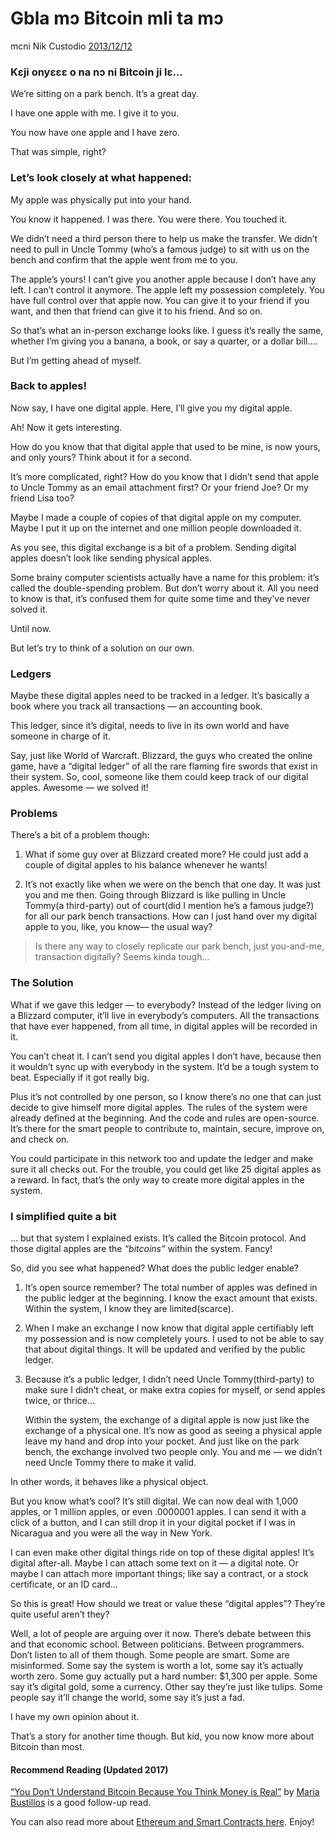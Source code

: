# Gbla mɔ Bitcoin mli ta mɔ 

mcni Nik Custodio [2013/12/12](https://www.freecodecamp.org/news/explain-bitcoin-like-im-five-73b4257ac833/)

<LanguageDropdown/>

### Kɛji onyɛɛɛ o na nɔ ni Bitcoin ji lɛ…

We’re sitting on a park bench. It’s a great day.

I have one apple with me. I give it to you.

You now have one apple and I have zero.

That was simple, right?

### Let’s look closely at what happened:

My apple was physically put into your hand.

You know it happened. I was there. You were there. You touched it.

We didn’t need a third person there to help us make the transfer. We didn’t need to pull in Uncle Tommy (who’s a famous judge) to sit with us on the bench and confirm that the apple went from me to you.

The apple’s yours! I can’t give you another apple because I don’t have any left. I can’t control it anymore. The apple left my possession completely. You have full control over that apple now. You can give it to your friend if you want, and then that friend can give it to his friend. And so on.

So that’s what an in-person exchange looks like. I guess it’s really the same, whether I’m giving you a banana, a book, or say a quarter, or a dollar bill….

But I’m getting ahead of myself.

### Back to apples!

Now say, I have one digital apple. Here, I’ll give you my digital apple.

Ah! Now it gets interesting.

How do you know that that digital apple that used to be mine, is now yours, and only yours? Think about it for a second.

It’s more complicated, right? How do you know that I didn’t send that apple to Uncle Tommy as an email attachment first? Or your friend Joe? Or my friend Lisa too?

Maybe I made a couple of copies of that digital apple on my computer. Maybe I put it up on the internet and one million people downloaded it.

As you see, this digital exchange is a bit of a problem. Sending digital apples doesn’t look like sending physical apples.

Some brainy computer scientists actually have a name for this problem: it’s called the double-spending problem. But don’t worry about it. All you need to know is that, it’s confused them for quite some time and they’ve never solved it.

Until now.

But let’s try to think of a solution on our own.

### Ledgers

Maybe these digital apples need to be tracked in a ledger. It’s basically a book where you track all transactions — an accounting book.

This ledger, since it’s digital, needs to live in its own world and have someone in charge of it.

Say, just like World of Warcraft. Blizzard, the guys who created the online game, have a “digital ledger” of all the rare flaming fire swords that exist in their system. So, cool, someone like them could keep track of our digital apples. Awesome — we solved it!

### Problems

There’s a bit of a problem though:

1) What if some guy over at Blizzard created more? He could just add a couple of digital apples to his balance whenever he wants!

2) It’s not exactly like when we were on the bench that one day. It was just you and me then. Going through Blizzard is like pulling in Uncle Tommy(a third-party) out of court(did I mention he’s a famous judge?) for all our park bench transactions. How can I just hand over my digital apple to you, like, you know— the usual way?

> Is there any way to closely replicate our park bench, just you-and-me, transaction digitally? Seems kinda tough…

### The Solution

What if we gave this ledger — to everybody? Instead of the ledger living on a Blizzard computer, it’ll live in everybody’s computers. All the transactions that have ever happened, from all time, in digital apples will be recorded in it.

You can’t cheat it. I can’t send you digital apples I don’t have, because then it wouldn’t sync up with everybody in the system. It’d be a tough system to beat. Especially if it got really big.

Plus it’s not controlled by one person, so I know there’s no one that can just decide to give himself more digital apples. The rules of the system were already defined at the beginning. And the code and rules are open-source. It’s there for the smart people to contribute to, maintain, secure, improve on, and check on.

You could participate in this network too and update the ledger and make sure it all checks out. For the trouble, you could get like 25 digital apples as a reward. In fact, that’s the only way to create more digital apples in the system.

### I simplified quite a bit

… but that system I explained exists. It’s called the Bitcoin protocol. And those digital apples are the *“bitcoins”* within the system. Fancy!

So, did you see what happened? What does the public ledger enable?

1) It’s open source remember? The total number of apples was defined in the public ledger at the beginning. I know the exact amount that exists. Within the system, I know they are limited(scarce).

2) When I make an exchange I now know that digital apple certifiably left my possession and is now completely yours. I used to not be able to say that about digital things. It will be updated and verified by the public ledger.

3) Because it’s a public ledger, I didn’t need Uncle Tommy(third-party) to make sure I didn’t cheat, or make extra copies for myself, or send apples twice, or thrice…

    Within the system, the exchange of a digital apple is now just like the exchange of a physical one. It’s now as good as seeing a physical apple leave my hand and drop into your pocket. And just like on the park bench, the exchange involved two people only. You and me — we didn’t need Uncle Tommy there to make it valid.

In other words, it behaves like a physical object.

But you know what’s cool? It’s still digital. We can now deal with 1,000 apples, or 1 million apples, or even .0000001 apples. I can send it with a click of a button, and I can still drop it in your digital pocket if I was in Nicaragua and you were all the way in New York.

I can even make other digital things ride on top of these digital apples! It’s digital after-all. Maybe I can attach some text on it — a digital note. Or maybe I can attach more important things; like say a contract, or a stock certificate, or an ID card…

So this is great! How should we treat or value these “digital apples”? They’re quite useful aren’t they?

Well, a lot of people are arguing over it now. There’s debate between this and that economic school. Between politicians. Between programmers. Don’t listen to all of them though. Some people are smart. Some are misinformed. Some say the system is worth a lot, some say it’s actually worth zero. Some guy actually put a hard number: $1,300 per apple. Some say it’s digital gold, some a currency. Other say they’re just like tulips. Some people say it’ll change the world, some say it’s just a fad.

I have my own opinion about it.

That’s a story for another time though. But kid, you now know more about Bitcoin than most.

#### Recommend Reading (Updated 2017)

[“You Don’t Understand Bitcoin Because You Think Money is Real”](https://medium.com/@mariabustillos/you-dont-understand-bitcoin-because-you-think-money-is-real-5aef45b8e952?source=linkShare-2d6f142ff3cc-1512362100) by [Maria Bustillos](https://www.freecodecamp.org/news/explain-bitcoin-like-im-five-73b4257ac833/undefined) is a good follow-up read.

You can also read more about [Ethereum and Smart Contracts here](https://medium.freecodecamp.org/smart-contracts-for-dummies-a1ba1e0b9575?source=linkShare-2d6f142ff3cc-1512086124). Enjoy!